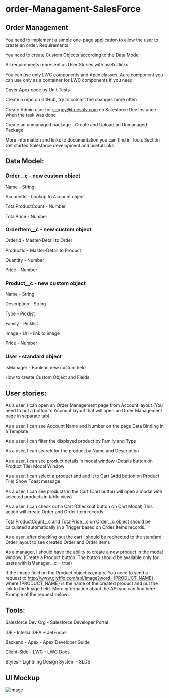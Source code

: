 # order-Managament-SalesForce



## Order Management


You need to implement a simple one-page application to allow the user to create an order.
Requirements:

You need to create Custom Objects according to the Data Model

All requirements represent as User Stories with useful links

You can use only LWC components and Apex classes, Aura component you can use only as a container for LWC components if you need

Cover Apex code by Unit Tests

Create a repo on GitHub, try to commit the changes more often

Create Admin user for sergey@truesolv.com on Salesforce Dev Instance when the task was done

Create an unmanaged package - Create and Upload an Unmanaged Package

More information and links to documentation you can find in Tools Section
Get started Salesforce development and useful links



## Data Model:


### Order__c - new custom object

Name - String

AccountId - Lookup to Account object

TotalProductCount - Number

TotalPrice - Number


### OrderItem__c - new custom object

OrderId - Master-Detail to Order

ProductId - Master-Detail to Product

Quantity - Number

Price - Number


### Product__c -  new custom object

Name - String

Description - String

Type - Picklist

Family - Picklist

Image - Url - link to image

Price - Number


### User - standard object

IsManager - Boolean new custom field

How to create Custom Object and Fields



## User stories:
As a user, I can open an Order Management page from Account layout (You need to put a button to Account layout that will open an Order Management page in separate tab)

As a user, I can see Account Name and Number on the page
Data Binding in a Template

As a user, I can filter the displayed product by Family and Type

As a user, I can search for the product by Name and Description

As a user, I can see product details in modal window (Details button on Product Tile)
Modal Window

As a user, I can select a product and add it to Cart (Add button on Product Tile)
Show Toast message

As a user, I can see products in the Cart (Cart button will open a modal with selected products in table view)

As a user, I can check out a Cart (Checkout button on Cart Modal) This action will create Order and Order Item records. 

TotalProductCount__c and TotalPrice__c on Order__c object should be calculated automatically in a Trigger based on Order Items records.

As a user, after checking out the cart I should be redirected to the standard Order layout to see created Order and Order Items

As a manager, I should have the ability to create a new product in the modal window. (Create a Product button. The button should be available only for users with IsManager__c = true)

If the Image field on the Product object is empty. You need to send a request to http://www.glyffix.com/api/Image?word={PRODUCT_NAME}, where {PRODUCT_NAME} is the name of the created product and put the link to the Image field. More information about the API you can find here. Example of the request below:



## Tools:
Salesforce Dev Org - Salesforce Developer Portal

IDE - IntelliJ IDEA + JetForcer

Backend - Apex - Apex Developer Guide

Client-Side - LWC - LWC Docs

Styles - Lightning Design System - SLDS

## UI Mockup

![image](https://github.com/NoviMar/order-Managament-SalesForce/assets/141076996/093fbe5b-c128-4f6f-b674-10804d8f4c09)

